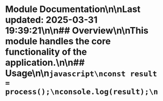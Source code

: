 # Module Documentation\n\nLast updated: 2025-03-31 19:39:21\n\n## Overview\n\nThis module handles the core functionality of the application.\n\n## Usage\n\n```javascript\nconst result = process();\nconsole.log(result);\n```
